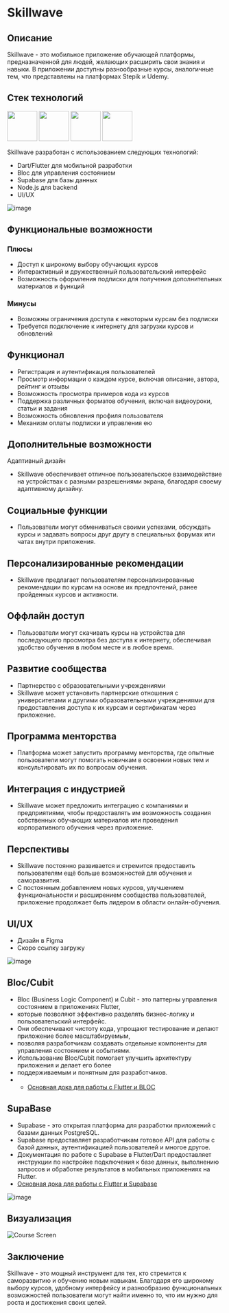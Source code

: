 # Skillwave


## Описание

Skillwave - это мобильное приложение обучающей платформы, предназначенной для людей, желающих расширить свои знания и навыки. В приложении доступны разнообразные курсы, аналогичные тем, что представлены на платформах Stepik и Udemy.

## Стек технологий
<img style="width:70px;" src="https://cdn.jsdelivr.net/gh/devicons/devicon@latest/icons/dart/dart-original-wordmark.svg" />
<img style="width:70px;" src="https://cdn.jsdelivr.net/gh/devicons/devicon@latest/icons/flutter/flutter-original.svg" />
<img style="width:70px;" src="https://cdn.jsdelivr.net/gh/devicons/devicon@latest/icons/nodejs/nodejs-original-wordmark.svg" />
<img style="width:70px;" src="https://cdn.jsdelivr.net/gh/devicons/devicon@latest/icons/supabase/supabase-original-wordmark.svg" />


Skillwave разработан с использованием следующих технологий:

- Dart/Flutter для мобильной разработки
- Bloc для управления состоянием
- Supabase для базы данных
- Node.js для backend
- UI/UX
  
![image](https://github.com/424Nkita-Csharsfta4/SkillWave/assets/103760832/c20ec3f1-0764-4e9a-a37a-985121224157)


## Функциональные возможности

### Плюсы

- Доступ к широкому выбору обучающих курсов
- Интерактивный и дружественный пользовательский интерфейс
- Возможность оформления подписки для получения дополнительных материалов и функций

### Минусы

- Возможны ограничения доступа к некоторым курсам без подписки
- Требуется подключение к интернету для загрузки курсов и обновлений

## Функционал

- Регистрация и аутентификация пользователей
- Просмотр информации о каждом курсе, включая описание, автора, рейтинг и отзывы
- Возможность просмотра примеров кода из курсов
- Поддержка различных форматов обучения, включая видеоуроки, статьи и задания
- Возможность обновления профиля пользователя
- Механизм оплаты подписки и управления ею


## Дополнительные возможности
Адаптивный дизайн
- Skillwave обеспечивает отличное пользовательское взаимодействие на устройствах с разными разрешениями экрана, благодаря своему адаптивному дизайну.

## Социальные функции
- Пользователи могут обмениваться своими успехами, обсуждать курсы и задавать вопросы друг другу в специальных форумах или чатах внутри приложения.

## Персонализированные рекомендации
- Skillwave предлагает пользователям персонализированные рекомендации по курсам на основе их предпочтений, ранее пройденных курсов и активности.

## Оффлайн доступ
- Пользователи могут скачивать курсы на устройства для последующего просмотра без доступа к интернету, обеспечивая удобство обучения в любом месте и в любое время.

## Развитие сообщества
- Партнерство с образовательными учреждениями
- Skillwave может установить партнерские отношения с университетами и другими образовательными учреждениями для предоставления доступа к их курсам и сертификатам через приложение.

## Программа менторства
- Платформа может запустить программу менторства, где опытные пользователи могут помогать новичкам в освоении новых тем и консультировать их по вопросам обучения.

## Интеграция с индустрией
- Skillwave может предложить интеграцию с компаниями и предприятиями, чтобы предоставлять им возможность создания собственных обучающих материалов или проведения корпоративного обучения через приложение.

## Перспективы
- Skillwave постоянно развивается и стремится предоставить пользователям ещё больше возможностей для обучения и саморазвития.
- С постоянным добавлением новых курсов, улучшением функциональности и расширением сообщества пользователей, приложение продолжает быть лидером в области онлайн-обучения.
## UI/UX
- Дизайн в Figma
- Скоро ссылку загружу
  
![image](https://github.com/424Nkita-Csharsfta4/SkillWave/assets/103760832/b8fc6ef7-c444-4215-9dc8-5579ccd9a8ca)

## Bloc/Cubit
- Bloc (Business Logic Component) и Cubit - это паттерны управления состоянием в приложениях Flutter,
- которые позволяют эффективно разделять бизнес-логику и пользовательский интерфейс.
- Они обеспечивают чистоту кода, упрощают тестирование и делают приложение более масштабируемым,
- позволяя разработчикам создавать отдельные компоненты для управления состоянием и событиями.
- Использование Bloc/Cubit помогает улучшить архитектуру приложения и делает его более
- поддерживаемым и понятным для разработчиков.
- -  <a href="[https://supabase.com/docs/reference/dart/installing](https://bloclibrary.dev/ru/bloc-concepts/)">Основная дока для работы с Flutter и BLOC</a>

## SupaBase
- Supabase - это открытая платформа для разработки приложений с базами данных PostgreSQL. 
- Supabase предоставляет разработчикам готовое API для работы с базой данных, аутентификацией пользователей и многое другое.
-  Документация по работе с Supabase в Flutter/Dart предоставляет инструкции по настройке подключения к базе данных, выполнению запросов и обработке результатов в мобильных приложениях на Flutter.
-  <a href="https://supabase.com/docs/reference/dart/installing">Основная дока для работы с Flutter и Supabase</a>

![image](https://github.com/424Nkita-Csharsfta4/SkillWave/assets/103760832/3b1c2b08-c0c5-4479-b5fa-36d830b2b300)


## Визуализация

![Course Screen](course_screen.png)

## Заключение

Skillwave - это мощный инструмент для тех, кто стремится к саморазвитию и обучению новым навыкам. 
Благодаря его широкому выбору курсов, удобному интерфейсу и разнообразию функциональных возможностей пользователи могут найти именно то, что им нужно для роста и достижения своих целей.

